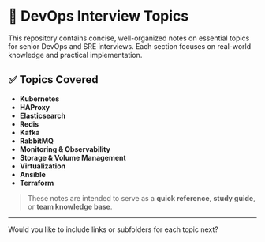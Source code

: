# 📘 DevOps Interview Topics

This repository contains concise, well-organized notes on essential topics for senior DevOps and SRE interviews. Each section focuses on real-world knowledge and practical implementation.

## ✅ Topics Covered

* **Kubernetes**
* **HAProxy**
* **Elasticsearch**
* **Redis**
* **Kafka**
* **RabbitMQ**
* **Monitoring & Observability**
* **Storage & Volume Management**
* **Virtualization**
* **Ansible**
* **Terraform**

> These notes are intended to serve as a **quick reference**, **study guide**, or **team knowledge base**.

---

Would you like to include links or subfolders for each topic next?
